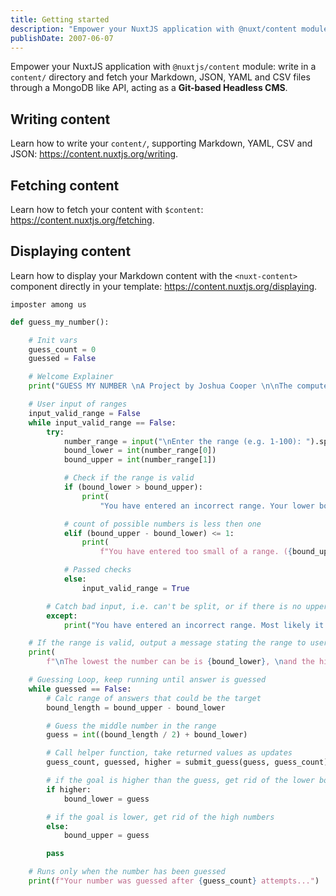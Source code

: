 ```yaml
---
title: Getting started
description: "Empower your NuxtJS application with @nuxt/content module: write in a content/ directory and fetch your Markdown, JSON, YAML and CSV files through a MongoDB like API, acting as a Git-based Headless CMS."
publishDate: 2007-06-07
---
```


Empower your NuxtJS application with `@nuxtjs/content` module: write in a `content/` directory and fetch your Markdown, JSON, YAML and CSV files through a MongoDB like API, acting as a **Git-based Headless CMS**.

## Writing content

Learn how to write your `content/`, supporting Markdown, YAML, CSV and JSON: https://content.nuxtjs.org/writing.

## Fetching content

Learn how to fetch your content with `$content`: https://content.nuxtjs.org/fetching.

## Displaying content

Learn how to display your Markdown content with the `<nuxt-content>` component directly in your template: https://content.nuxtjs.org/displaying.

```
imposter among us
```

```py
def guess_my_number():

    # Init vars
    guess_count = 0
    guessed = False

    # Welcome Explainer
    print("GUESS MY NUMBER \nA Project by Joshua Cooper \n\nThe computer will try to guess your number... \nPlease enter a range of numbers which includes your number. \nIf you choose the number 49, enter 1-100.")

    # User input of ranges
    input_valid_range = False
    while input_valid_range == False:
        try:
            number_range = input("\nEnter the range (e.g. 1-100): ").split("-")
            bound_lower = int(number_range[0])
            bound_upper = int(number_range[1])

            # Check if the range is valid
            if (bound_lower > bound_upper):
                print(
                    "You have entered an incorrect range. Your lower bound is greater than your upper bound.")

            # count of possible numbers is less then one
            elif (bound_upper - bound_lower) <= 1:
                print(
                    f"You have entered too small of a range. ({bound_upper - bound_lower} possible)")

            # Passed checks
            else:
                input_valid_range = True

        # Catch bad input, i.e. can't be split, or if there is no upper or lower bounds
        except:
            print("You have entered an incorrect range. Most likely it was a formatting issue, ranges must be entered exactly '1-100' and do not support negative numbers.")

    # If the range is valid, output a message stating the range to user.
    print(
        f"\nThe lowest the number can be is {bound_lower}, \nand the highest number can be {bound_upper - 1}.")

    # Guessing Loop, keep running until answer is guessed
    while guessed == False:
        # Calc range of answers that could be the target
        bound_length = bound_upper - bound_lower

        # Guess the middle number in the range
        guess = int((bound_length / 2) + bound_lower)

        # Call helper function, take returned values as updates
        guess_count, guessed, higher = submit_guess(guess, guess_count)

        # if the goal is higher than the guess, get rid of the lower bound
        if higher:
            bound_lower = guess

        # if the goal is lower, get rid of the high numbers
        else:
            bound_upper = guess

        pass

    # Runs only when the number has been guessed
    print(f"Your number was guessed after {guess_count} attempts...")

```
